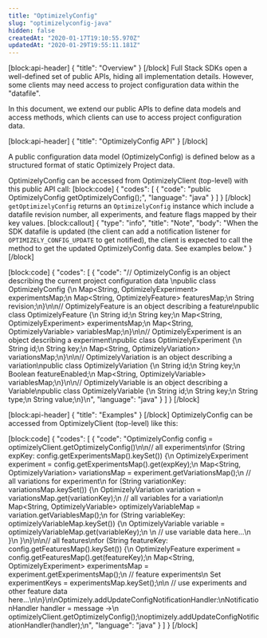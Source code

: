 ```yaml
---
title: "OptimizelyConfig"
slug: "optimizelyconfig-java"
hidden: false
createdAt: "2020-01-17T19:10:55.970Z"
updatedAt: "2020-01-29T19:55:11.181Z"
---
```

[block:api-header]
{
  "title": "Overview"
}
[/block]
Full Stack SDKs open a well-defined set of public APIs, hiding all implementation details. However, some clients may need access to project configuration data within the "datafile". 

In this document, we extend our public APIs to define data models and access methods, which clients can use to access project configuration data. 

[block:api-header]
{
  "title": "OptimizelyConfig API"
}
[/block]

A public configuration data model (OptimizelyConfig) is defined below as a structured format of static Optimizely Project data.

OptimizelyConfig can be accessed from OptimizelyClient (top-level) with this public API call:
[block:code]
{
  "codes": [
    {
      "code": "public OptimizelyConfig getOptimizelyConfig();",
      "language": "java"
    }
  ]
}
[/block]
`getOptimizelyConfig` returns
an `OptimizelyConfig` instance which include a datafile revision number, all experiments, and feature flags mapped by their key values.
[block:callout]
{
  "type": "info",
  "title": "Note",
  "body": "When the SDK datafile is updated (the client can add a notification listener for `OPTIMIZELY_CONFIG_UPDATE` to get notified), the client is expected to call the method to get the updated OptimizelyConfig data. See examples below."
}
[/block]

[block:code]
{
  "codes": [
    {
      "code": "// OptimizelyConfig is an object describing the current project configuration data \npublic class OptimizelyConfig {\n    Map<String, OptimizelyExperiment> experimentsMap;\n    Map<String, OptimizelyFeature> featuresMap;\n    String revision;\n}\n\n// OptimizelyFeature is an object describing a feature\npublic class OptimizelyFeature {\n    String id;\n    String key;\n    Map<String, OptimizelyExperiment> experimentsMap;\n    Map<String, OptimizelyVariable> variablesMap;\n}\n\n// OptimizelyExperiment is an object describing a experiment\npublic class OptimizelyExperiment {\n    String id;\n    String key;\n    Map<String, OptimizelyVariation> variationsMap;\n}\n\n// OptimizelyVariation is an object describing a variation\npublic class OptimizelyVariation {\n    String id;\n    String key;\n    Boolean featureEnabled;\n    Map<String, OptimizelyVariable> variablesMap;\n}\n\n// OptimizelyVariable is an object describing a Variable\npublic class OptimizelyVariable {\n    String id;\n    String key;\n    String type;\n    String value;\n}\n",
      "language": "java"
    }
  ]
}
[/block]

[block:api-header]
{
  "title": "Examples"
}
[/block]
OptimizelyConfig can be accessed from OptimizelyClient (top-level) like this:

[block:code]
{
  "codes": [
    {
      "code": "OptimizelyConfig config = optimizelyClient.getOptimizelyConfig()\n\n// all experiments\nfor (String expKey: config.getExperimentsMap().keySet()) {\n   OptimizelyExperiment experiment = config.getExperimentsMap().get(expKey);\n   Map<String, OptimizelyVariation> variationsMap = experiment.getVariationsMap();\n   // all variations for experiment\n   for (String variationKey: variationsMap.keySet()) {\n       OptimizelyVariation variation = variationsMap.get(variationKey);\n       // all variables for a variation\n       Map<String, OptimizelyVariable> optimizelyVariableMap = variation.getVariablesMap();\n       for (String variableKey: optimizelyVariableMap.keySet()) {\n           OptimizelyVariable variable = optimizelyVariableMap.get(variableKey);\n          \n           // use variable data here...\n       }\n   }\n}\n\n// all features\nfor (String featureKey: config.getFeaturesMap().keySet()) {\n   OptimizelyFeature experiment = config.getFeaturesMap().get(featureKey);\n   Map<String, OptimizelyExperiment> experimentsMap = experiment.getExperimentsMap();\n   // feature experiments\n   Set<String> experimentKeys = experimentsMap.keySet();\n\n   // use experiments and other feature data here...\n\n}\n\nOptimizely.addUpdateConfigNotificationHandler:\nNotificationHandler<UpdateConfigNotification> handler = message ->\n    optimizelyClient.getOptimizelyConfig();\noptimizely.addUpdateConfigNotificationHandler(handler);\n",
      "language": "java"
    }
  ]
}
[/block]